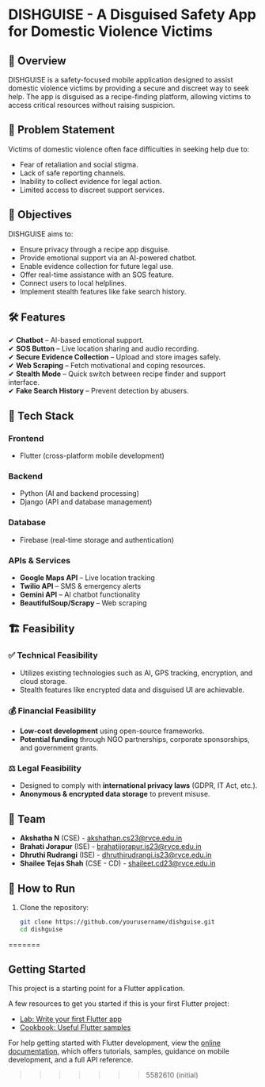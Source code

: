 
# DISHGUISE - A Disguised Safety App for Domestic Violence Victims

## 📌 Overview
DISHGUISE is a safety-focused mobile application designed to assist domestic violence victims by providing a secure and discreet way to seek help. The app is disguised as a recipe-finding platform, allowing victims to access critical resources without raising suspicion.

## 🚨 Problem Statement
Victims of domestic violence often face difficulties in seeking help due to:
- Fear of retaliation and social stigma.
- Lack of safe reporting channels.
- Inability to collect evidence for legal action.
- Limited access to discreet support services.

## 🎯 Objectives
DISHGUISE aims to:
- Ensure privacy through a recipe app disguise.
- Provide emotional support via an AI-powered chatbot.
- Enable evidence collection for future legal use.
- Offer real-time assistance with an SOS feature.
- Connect users to local helplines.
- Implement stealth features like fake search history.

## 🛠️ Features
✔ **Chatbot** – AI-based emotional support.  
✔ **SOS Button** – Live location sharing and audio recording.  
✔ **Secure Evidence Collection** – Upload and store images safely.  
✔ **Web Scraping** – Fetch motivational and coping resources.  
✔ **Stealth Mode** – Quick switch between recipe finder and support interface.  
✔ **Fake Search History** – Prevent detection by abusers.  

## 🔧 Tech Stack
### **Frontend**
- Flutter (cross-platform mobile development)

### **Backend**
- Python (AI and backend processing)
- Django (API and database management)

### **Database**
- Firebase (real-time storage and authentication)

### **APIs & Services**
- **Google Maps API** – Live location tracking  
- **Twilio API** – SMS & emergency alerts  
- **Gemini API** – AI chatbot functionality  
- **BeautifulSoup/Scrapy** – Web scraping  

## 🏗️ Feasibility
### ✅ **Technical Feasibility**
- Utilizes existing technologies such as AI, GPS tracking, encryption, and cloud storage.
- Stealth features like encrypted data and disguised UI are achievable.

### 💰 **Financial Feasibility**
- **Low-cost development** using open-source frameworks.
- **Potential funding** through NGO partnerships, corporate sponsorships, and government grants.

### ⚖ **Legal Feasibility**
- Designed to comply with **international privacy laws** (GDPR, IT Act, etc.).
- **Anonymous & encrypted data storage** to prevent misuse.

## 👥 Team
- **Akshatha N** (CSE) - [akshathan.cs23@rvce.edu.in](mailto:akshathan.cs23@rvce.edu.in)  
- **Brahati Jorapur** (ISE) - [brahatijorapur.is23@rvce.edu.in](mailto:brahatijorapur.is23@rvce.edu.in)  
- **Dhruthi Rudrangi** (ISE) - [dhruthirudrangi.is23@rvce.edu.in](mailto:dhruthirudrangi.is23@rvce.edu.in)  
- **Shailee Tejas Shah** (CSE - CD) - [shaileet.cd23@rvce.edu.in](mailto:shaileet.cd23@rvce.edu.in)  

## 📌 How to Run
1. Clone the repository:
   ```bash
   git clone https://github.com/yourusername/dishguise.git
   cd dishguise
=======

## Getting Started

This project is a starting point for a Flutter application.

A few resources to get you started if this is your first Flutter project:

- [Lab: Write your first Flutter app](https://docs.flutter.dev/get-started/codelab)
- [Cookbook: Useful Flutter samples](https://docs.flutter.dev/cookbook)

For help getting started with Flutter development, view the
[online documentation](https://docs.flutter.dev/), which offers tutorials,
samples, guidance on mobile development, and a full API reference.
>>>>>>> 5582610 (initial)
